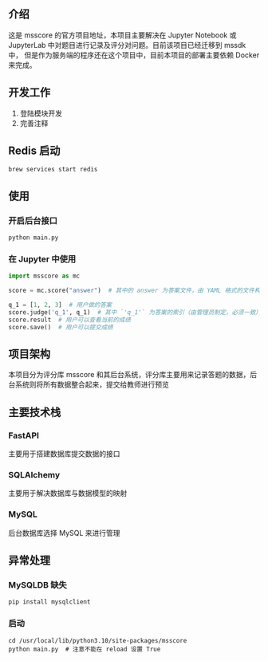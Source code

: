 ## 介绍

这是 msscore 的官方项目地址，本项目主要解决在 Jupyter Notebook 或 JupyterLab 中对题目进行记录及评分对问题。目前该项目已经迁移到 mssdk 中，
但是作为服务端的程序还在这个项目中，目前本项目的部署主要依赖 Docker 来完成。

## 开发工作

1. 登陆模块开发
2. 完善注释

## Redis 启动

```shell
brew services start redis
```

## 使用

### 开启后台接口

```shell
python main.py
```

### 在 Jupyter 中使用

```python
import msscore as mc

score = mc.score("answer")  # 其中的 answer 为答案文件，由 YAML 格式的文件构成

q_1 = [1, 2, 3]  # 用户做的答案
score.judge('q_1', q_1)  # 其中 `'q_1'` 为答案的索引（由管理员制定，必须一致），`q_1` 变量为答案，可以定义不同的变量名
score.result  # 用户可以查看当前的成绩
score.save()  # 用户可以提交成绩
```

## 项目架构

本项目分为评分库 msscore 和其后台系统，评分库主要用来记录答题的数据，后台系统则将所有数据整合起来，提交给教师进行预览

## 主要技术栈

### FastAPI

主要用于搭建数据库提交数据的接口

### SQLAlchemy

主要用于解决数据库与数据模型的映射

### MySQL

后台数据库选择 MySQL 来进行管理

## 异常处理

### MySQLDB 缺失

```shell
pip install mysqlclient
```

### 启动

```shell
cd /usr/local/lib/python3.10/site-packages/msscore
python main.py  # 注意不能在 reload 设置 True
```